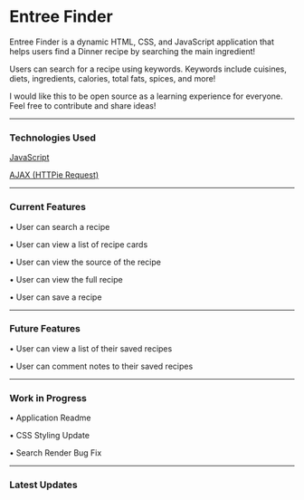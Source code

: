 # Entree Finder

Entree Finder is a dynamic HTML, CSS, and JavaScript application that helps users find a Dinner recipe by searching the main ingredient!

Users can search for a recipe using keywords. Keywords include cuisines, diets, ingredients, calories, total fats, spices, and more!

I would like this to be open source as a learning experience for everyone. Feel free to contribute and share ideas!
___

### Technologies Used

[JavaScript](https://developer.mozilla.org/en-US/docs/Web/javascript)

[AJAX (HTTPie Request)](https://developer.mozilla.org/en-US/docs/Glossary/Ajax)
___

### Current Features

• User can search a recipe

• User can view a list of recipe cards

• User can view the source of the recipe

• User can view the full recipe

• User can save a recipe
___

### Future Features

• User can view a list of their saved recipes

• User can comment notes to their saved recipes
___

### Work in Progress

• Application Readme

• CSS Styling Update

• Search Render Bug Fix
___

### Latest Updates
